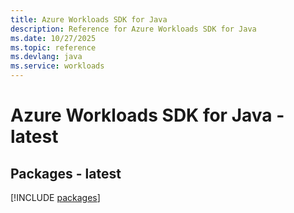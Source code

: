```yaml
---
title: Azure Workloads SDK for Java
description: Reference for Azure Workloads SDK for Java
ms.date: 10/27/2025
ms.topic: reference
ms.devlang: java
ms.service: workloads
---
```

# Azure Workloads SDK for Java - latest
## Packages - latest
[!INCLUDE [packages](workloads-index.md)]